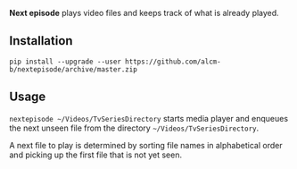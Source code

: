 **Next episode** plays video files and keeps track of what is already played.

Installation
------------

```
pip install --upgrade --user https://github.com/alcm-b/nextepisode/archive/master.zip
```

Usage
-----

`nextepisode ~/Videos/TvSeriesDirectory` starts media player and enqueues the next
unseen file from the directory `~/Videos/TvSeriesDirectory`.

A next file to play is determined by sorting file names in alphabetical order
and picking up the first file that is not yet seen.

